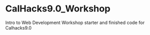 # CalHacks9.0_Workshop
Intro to Web Development Workshop starter and finished code for Calhacks9.0 
